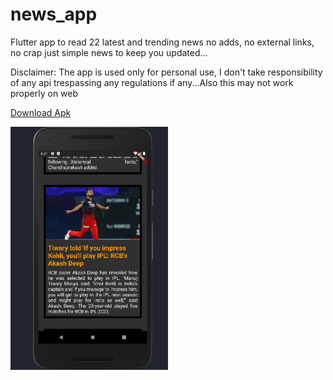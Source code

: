 # news_app

Flutter app to read 22 latest and trending news no adds, no external links, no crap just simple news to keep you updated...


Disclaimer: The app is used only for personal use, I don't take responsibility of any api trespassing any regulations if any...Also this may not work properly on web

[Download Apk](https://drive.google.com/file/d/1FS_3Y6-h7REH5xBZXG3MnrNcImDYRDFv/view?usp=sharing)


<img src="https://github.com/FaizFk/news_app_flutter/blob/main/Screenshots/Screenshot%20(13).png?raw=true" height=50% width=50%>

